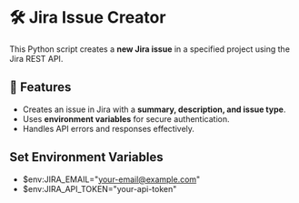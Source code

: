 # 🛠 Jira Issue Creator

This Python script creates a **new Jira issue** in a specified project using the Jira REST API.

## 📌 Features
- Creates an issue in Jira with a **summary, description, and issue type**.
- Uses **environment variables** for secure authentication.
- Handles API errors and responses effectively.

## Set Environment Variables
- $env:JIRA_EMAIL="your-email@example.com"
- $env:JIRA_API_TOKEN="your-api-token"